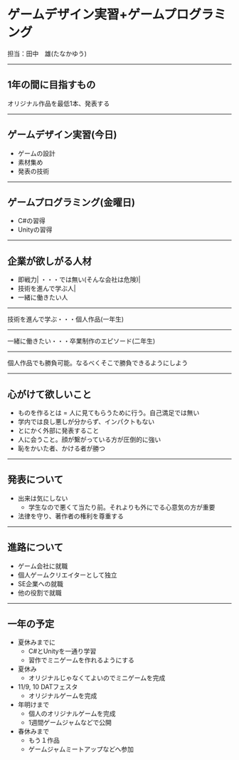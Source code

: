 # ゲームデザイン実習+ゲームプログラミング

担当：田中　雄(たなかゆう)

---

## 1年の間に目指すもの

オリジナル作品を最低1本、発表する

---

## ゲームデザイン実習(今日)
- ゲームの設計
- 素材集め
- 発表の技術

---

## ゲームプログラミング(金曜日)
- C#の習得
- Unityの習得

---

## 企業が欲しがる人材
- 即戦力|
・・・では無い(そんな会社は危険)|
- 技術を進んで学ぶ人|
- 一緒に働きたい人

---

技術を進んで学ぶ・・・個人作品(一年生)

---

一緒に働きたい・・・卒業制作のエピソード(二年生)

---

個人作品でも勝負可能。なるべくそこで勝負できるようにしよう

---

## 心がけて欲しいこと
- ものを作るとは = 人に見てもらうために行う。自己満足では無い
- 学内では良し悪しが分からず、インパクトもない
- とにかく外部に発表すること
- 人に会うこと。顔が繋がっている方が圧倒的に強い
- 恥をかいた者、かける者が勝つ

---

## 発表について
- 出来は気にしない
  - 学生なので悪くて当たり前。それよりも外にでる心意気の方が重要
- 法律を守り、著作者の権利を尊重する

---

## 進路について
- ゲーム会社に就職
- 個人ゲームクリエイターとして独立
- SE企業への就職
- 他の役割で就職

---

## 一年の予定
- 夏休みまでに
  - C#とUnityを一通り学習
  - 習作でミニゲームを作れるようにする
- 夏休み
  - オリジナルじゃなくてよいのでミニゲームを完成
- 11/9, 10 DATフェスタ
  - オリジナルゲームを完成
- 年明けまで
  - 個人のオリジナルゲームを完成
  - 1週間ゲームジャムなどで公開
- 春休みまで
  - もう１作品
  - ゲームジャムミートアップなどへ参加
